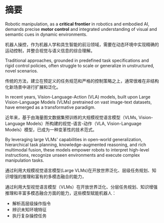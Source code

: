 # 摘要

Robotic manipulation, as a **critical frontier** in robotics and embodied AI, demands precise **motor control** and integrated understanding of visual and semantic cues in dynamic environments.

机器人操控，作为机器人学和具生智能的前沿领域，需要在动态环境中实现精确的运动控制，并整合视觉与语义信息的综合理解。

Traditional approaches, grounded in predefined task specifications and rigid control policies, often struggle to scale or generalize in unstructured, novel scenarios.

传统的方法，建立在预定义的任务规范和严格的控制策略之上，通常很难在非结构化新场景中进行扩展和泛化。

In recent years, Vision-Language-Action (VLA) models, built upon Large Vision-Language Models (VLMs) pretrained on vast image-text datasets, have emerged as a transformative paradigm.

近年来，基于由海量图文数据集预训练的大规模视觉语言模型（VLMs, Vision-Language Models）所构建的视觉-语言-动作（VLA, Vision-Language Models）模型，已成为一种变革性的技术范式。

By leveraging large VLMs' capabilities in open-world generalization, hierarchical task planning, knowledge-augmented reasoning, and rich multimodal fusion, these models empower robots to interpret high-level instructions, recognize unseen environments and execute complex manipulation tasks.

通过利用大规模视觉语言模型(Large VLMs)在开放世界泛化、层级任务规划、知识增强的推理和富有的多模态融合的能力，

通过利用大型视觉语言模型（VLMs）在开放世界泛化、分层任务规划、知识增强推理和丰富多模态融合方面的能力，这些模型赋能机器人：

- 解析高层级操作指令
- 辨识未知环境特征
- 执行复杂操控任务